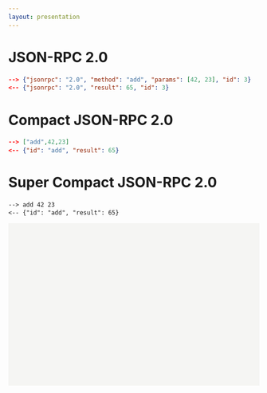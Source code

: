 ```yaml
---
layout: presentation
---
```


# [](#header-1) JSON-RPC 2.0

```json
--> {"jsonrpc": "2.0", "method": "add", "params": [42, 23], "id": 3}
<-- {"jsonrpc": "2.0", "result": 65, "id": 3}
```

# [](#header-1) Compact JSON-RPC 2.0

```json
--> ["add",42,23]
<-- {"id": "add", "result": 65}
```

# [](#header-1) Super Compact JSON-RPC 2.0

```
--> add 42 23
<-- {"id": "add", "result": 65}
```

[![](assets/img/white.png)](audio-controller)
